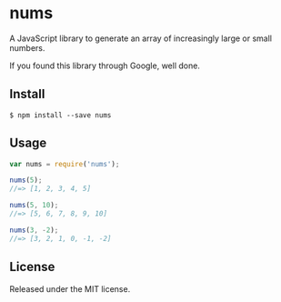 # nums

A JavaScript library to generate an array of increasingly large or small
numbers.

If you found this library through Google, well done.


## Install

```
$ npm install --save nums
```


## Usage

```js
var nums = require('nums');

nums(5);
//=> [1, 2, 3, 4, 5]

nums(5, 10);
//=> [5, 6, 7, 8, 9, 10]

nums(3, -2);
//=> [3, 2, 1, 0, -1, -2]
```


## License

Released under the MIT license.
